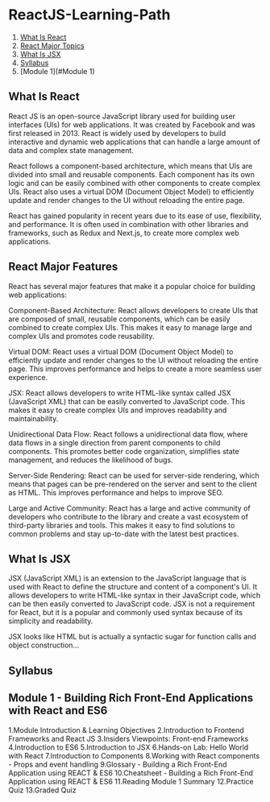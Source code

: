 # ReactJS-Learning-Path

1. [What Is React](#what-is-react)
2. [React Major Topics](#react-major-features)
3. [What Is JSX](#what-is-jsx)
4. [Syllabus](#Syllabus)
5. [Module 1](#Module 1)


## What Is React

React JS is an open-source JavaScript library used for building user interfaces (UIs) for web applications. It was created by Facebook and was first released in 2013. React is widely used by developers to build interactive and dynamic web applications that can handle a large amount of data and complex state management.

React follows a component-based architecture, which means that UIs are divided into small and reusable components. Each component has its own logic and can be easily combined with other components to create complex UIs. React also uses a virtual DOM (Document Object Model) to efficiently update and render changes to the UI without reloading the entire page.

React has gained popularity in recent years due to its ease of use, flexibility, and performance. It is often used in combination with other libraries and frameworks, such as Redux and Next.js, to create more complex web applications.

## React Major Features

React has several major features that make it a popular choice for building web applications:

Component-Based Architecture: React allows developers to create UIs that are composed of small, reusable components, which can be easily combined to create complex UIs. This makes it easy to manage large and complex UIs and promotes code reusability.

Virtual DOM: React uses a virtual DOM (Document Object Model) to efficiently update and render changes to the UI without reloading the entire page. This improves performance and helps to create a more seamless user experience.

JSX: React allows developers to write HTML-like syntax called JSX (JavaScript XML) that can be easily converted to JavaScript code. This makes it easy to create complex UIs and improves readability and maintainability.

Unidirectional Data Flow: React follows a unidirectional data flow, where data flows in a single direction from parent components to child components. This promotes better code organization, simplifies state management, and reduces the likelihood of bugs.

Server-Side Rendering: React can be used for server-side rendering, which means that pages can be pre-rendered on the server and sent to the client as HTML. This improves performance and helps to improve SEO.

Large and Active Community: React has a large and active community of developers who contribute to the library and create a vast ecosystem of third-party libraries and tools. This makes it easy to find solutions to common problems and stay up-to-date with the latest best practices.

## What Is JSX

JSX (JavaScript XML) is an extension to the JavaScript language that is used with React to define the structure and content of a component's UI. It allows developers to write HTML-like syntax in their JavaScript code, which can be then easily converted to JavaScript code. JSX is not a requirement for React, but it is a popular and commonly used syntax because of its simplicity and readability.

JSX looks like HTML but is actually a syntactic sugar for function calls and object construction...


## Syllabus
## Module 1 - Building Rich Front-End Applications with React and ES6 

1.Module Introduction & Learning Objectives
2.Introduction to Frontend Frameworks and React JS
3.Insiders Viewpoints: Front-end Frameworks
4.Introduction to ES6
5.Introduction to JSX
6.Hands-on Lab: Hello World with React
7.Introduction to Components
8.Working with React components - Props and event handling
9.Glossary - Building a Rich Front-End Application using REACT & ES6
10.Cheatsheet - Building a Rich Front-End Application using REACT & ES6
11.Reading Module 1 Summary
12.Practice Quiz
13.Graded Quiz
